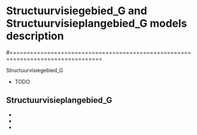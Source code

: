 # Structuurvisiegebied_G and Structuurvisieplangebied_G models description
#=================================================================================

Structuurvisiegebied_G
  - TODO

Structuurvisieplangebied_G
  -
  -
  -
  -
